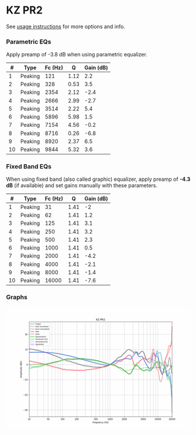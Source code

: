 # KZ PR2
See [usage instructions](https://github.com/jaakkopasanen/AutoEq#usage) for more options and info.

### Parametric EQs
Apply preamp of -3.8 dB when using parametric equalizer.

|   # | Type    |   Fc (Hz) |    Q |   Gain (dB) |
|-----|---------|-----------|------|-------------|
|   1 | Peaking |       121 | 1.12 |         2.2 |
|   2 | Peaking |       328 | 0.53 |         3.5 |
|   3 | Peaking |      2354 | 2.12 |        -2.4 |
|   4 | Peaking |      2666 | 2.99 |        -2.7 |
|   5 | Peaking |      3514 | 2.22 |         5.4 |
|   6 | Peaking |      5896 | 5.98 |         1.5 |
|   7 | Peaking |      7154 | 4.56 |        -0.2 |
|   8 | Peaking |      8716 | 0.26 |        -6.8 |
|   9 | Peaking |      8920 | 2.37 |         6.5 |
|  10 | Peaking |      9844 | 5.32 |         3.6 |

### Fixed Band EQs
When using fixed band (also called graphic) equalizer, apply preamp of **-4.3 dB** (if available) and set gains manually with these parameters.

|   # | Type    |   Fc (Hz) |    Q |   Gain (dB) |
|-----|---------|-----------|------|-------------|
|   1 | Peaking |        31 | 1.41 |        -2   |
|   2 | Peaking |        62 | 1.41 |         1.2 |
|   3 | Peaking |       125 | 1.41 |         3.1 |
|   4 | Peaking |       250 | 1.41 |         3.2 |
|   5 | Peaking |       500 | 1.41 |         2.3 |
|   6 | Peaking |      1000 | 1.41 |         0.5 |
|   7 | Peaking |      2000 | 1.41 |        -4.2 |
|   8 | Peaking |      4000 | 1.41 |        -2.1 |
|   9 | Peaking |      8000 | 1.41 |        -1.4 |
|  10 | Peaking |     16000 | 1.41 |        -7.6 |

### Graphs
![](./KZ%20PR2.png)
